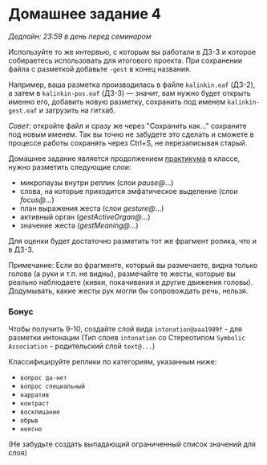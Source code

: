 # Домашнее задание 4

*Дедлайн: 23:59 в день перед семинаром*

Используйте то же интервью, с которым вы работали в ДЗ-3 и которое собираетесь использовать для итогового проекта. При сохранении файла с разметкой добавьте `-gest` в конец названия.

Например, ваша разметка производилась в файле `kalinkin.eaf` (ДЗ-2), а затем в `kalinkin-pos.eaf` (ДЗ-3) — значит, вам нужно будет открыть именно его, добавить новую разметку, сохранить под именем `kalinkin-gest.eaf` и загрузить на гитхаб.

*Совет:* откройте файл и сразу же через "Сохранить как..." сохраните под новым именем. Так вы точно не забудете это сделать и сможете в процессе работы сохранять через Ctrl+S, не перезаписывая старый.


Домашнее задание является продолжением [практикума](https://github.com/olesar/lingdata/blob/gh-pages/practicum-elan-intonation.md) в классе, нужно разметить следующие слои:  
* микропаузы внутри реплик (слои _pause@_...)  
* слова, на которые приходится эмфатическое выделение (слои _focus@_...)  
* план выражения жеста (слои _gesture@_...)
* активный орган (_gestActiveOrgan@_...)   
* значение жеста (_gestMeaning@_...)  

Для оценки будет достаточно разметить тот же фрагмент ролика, что и в ДЗ-3.

Примечание: Если во фрагменте, который вы размечаете, видна только голова (а руки и т.п. не видны), размечайте те жесты, которые вы реально наблюдаете (кивки, покачивания и другие движения головы).
Додумывать, какие жесты рук могли бы сопровождать речь, нельзя.  

### Бонус

Чтобы получить 9-10, создайте слой вида
`intonation@aaa1989f` - для разметки интонации (Тип слоев `intonation` со Стереотипом `Symbolic Association` - родительский слой `text@...`)

Классифицируйте реплики по категориям, указанным ниже:
* `вопрос да-нет`  
* `вопрос специальный`  
* `нарратив`  
* `контраст`  
* `восклицание`  
* `обрыв`
* `неясно`

(Не забудьте создать выпадающий ограниченный список значений для слоя)
